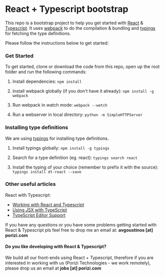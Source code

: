 # React + Typescript bootstrap

This repo is a bootstrap project to help you get started with [React](https://facebook.github.io/react/) & [Typescript](https://www.typescriptlang.org/). It uses [webpack](https://webpack.github.io/) to do the compilation & bundling and [typings](https://github.com/typings/typings) for fetching the type definitions.

Please follow the instructions below to get started:

### Get Started

To get started, clone or download the code from this repo, open up the root folder and run the following commands:

1. Install dependencies: `npm install`

2. Install webpack globally (if you don't have it already): `npm install -g webpack`

3. Run webpack in watch mode: `webpack --watch`

4. Run a webserver in local directory: `python -m SimpleHTTPServer`

### Installing type definitions

We are using [typings](https://github.com/typings/typings) for installing type definitions.

1. Install typings globally: `npm install -g typings`

2. Search for a type definition (eg. react): `typings search react`

3. Install the typing of your choice (remember to prefix it with the source): `typings install dt-react --save`

### Other useful articles

React with Typescript:

* [Working with React and Typescript](http://blog.wolksoftware.com/working-with-react-and-typescript)
* [Using JSX with TypeScript](http://blog.mgechev.com/2015/07/05/using-jsx-react-with-typescript/)
* [TypeScript Editor Support](https://github.com/Microsoft/TypeScript/wiki/TypeScript-Editor-Support)

If you have any questions or you have some problems getting started with React & Typescript pls feel free to drop me an email at: **avgoustinos [at] porizi.com**

#### Do you like developing with React & Typescript?

We build all our front-ends using React + Typescript, therefore if you are interested in working with us (Porizi Technologies - we work remotely), please drop us an email at **jobs [at] porizi.com**